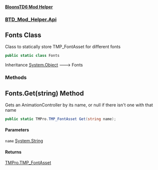 #### [BloonsTD6 Mod Helper](README.md 'README')
### [BTD_Mod_Helper.Api](README.md#BTD_Mod_Helper.Api 'BTD_Mod_Helper.Api')

## Fonts Class

Class to statically store TMP_FontAsset for different fonts

```csharp
public static class Fonts
```

Inheritance [System.Object](https://docs.microsoft.com/en-us/dotnet/api/System.Object 'System.Object') &#129106; Fonts
### Methods

<a name='BTD_Mod_Helper.Api.Fonts.Get(string)'></a>

## Fonts.Get(string) Method

Gets an AnimationController by its name, or null if there isn't one with that name

```csharp
public static TMPro.TMP_FontAsset Get(string name);
```
#### Parameters

<a name='BTD_Mod_Helper.Api.Fonts.Get(string).name'></a>

`name` [System.String](https://docs.microsoft.com/en-us/dotnet/api/System.String 'System.String')

#### Returns
[TMPro.TMP_FontAsset](https://docs.microsoft.com/en-us/dotnet/api/TMPro.TMP_FontAsset 'TMPro.TMP_FontAsset')